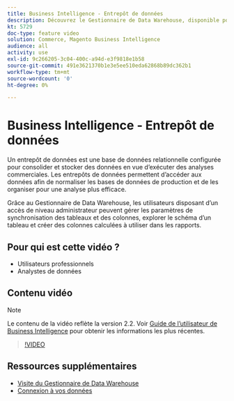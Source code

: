 ```yaml
---
title: Business Intelligence - Entrepôt de données
description: Découvrez le Gestionnaire de Data Warehouse, disponible pour les utilisateurs administrateurs dans Business Intelligence.
kt: 5729
doc-type: feature video
solution: Commerce, Magento Business Intelligence
audience: all
activity: use
exl-id: 9c266205-3c04-400c-a94d-e3f9818e1b58
source-git-commit: 491e3621370b1e3e5ee510eda62868b89dc362b1
workflow-type: tm+mt
source-wordcount: '0'
ht-degree: 0%

---
```


# Business Intelligence - Entrepôt de données

Un entrepôt de données est une base de données relationnelle configurée pour consolider et stocker des données en vue d’exécuter des analyses commerciales. Les entrepôts de données permettent d’accéder aux données afin de normaliser les bases de données de production et de les organiser pour une analyse plus efficace.

Grâce au Gestionnaire de Data Warehouse, les utilisateurs disposant d’un accès de niveau administrateur peuvent gérer les paramètres de synchronisation des tableaux et des colonnes, explorer le schéma d’un tableau et créer des colonnes calculées à utiliser dans les rapports.

## Pour qui est cette vidéo ?

- Utilisateurs professionnels
- Analystes de données

## Contenu vidéo

>[!NOTE]
>
>Le contenu de la vidéo reflète la version 2.2. Voir [Guide de l’utilisateur de Business Intelligence](https://docs.magento.com/mbi/) pour obtenir les informations les plus récentes.

>[!VIDEO](https://video.tv.adobe.com/v/35984?quality=12&learn=on)

## Ressources supplémentaires

- [Visite du Gestionnaire de Data Warehouse](https://docs.magento.com/mbi/data-analyst/data-warehouse-mgr/tour-dwm.html)
- [Connexion à vos données](https://docs.magento.com/mbi/data-analyst/importing-data/connecting-data/connecting-data.html)
